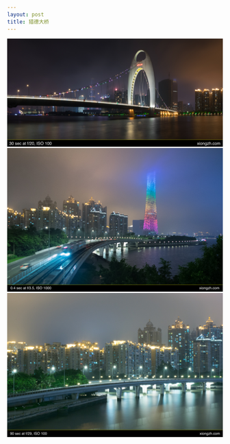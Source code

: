 ```yaml
---
layout: post
title: 猎德大桥
---
```


<img src="https://github.com/comacros/comacros.github.io/raw/master/images/DSC_5786.JPG" alt="猎德大桥 1/3" onclick="javascript:enlarge(this)" class="toEnlarge" >
<img src="https://github.com/comacros/comacros.github.io/raw/master/images/DSC_5813.JPG" alt="猎德大桥 2/3" onclick="javascript:enlarge(this)" class="toEnlarge" >
<img src="https://github.com/comacros/comacros.github.io/raw/master/images/DSC_5856.JPG" alt="猎德大桥 3/3" onclick="javascript:enlarge(this)" class="toEnlarge" >